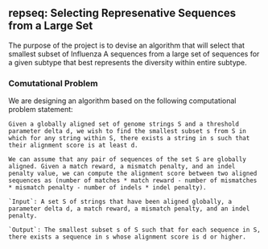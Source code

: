 ## repseq: Selecting Represenative Sequences from a Large Set

The purpose of the project is to devise an algorithm that will select that smallest
subset of Influenza A sequences from a large set of sequences for a given subtype 
that best represents the diversity within entire subtype.

### Comutational Problem

We are designing an algorithm based on the following computational problem statement:

	Given a globally aligned set of genome strings S and a threshold parameter delta d, we wish to find the smallest subset s from S in which for any string within S, there exists a string in s such that their alignment score is at least d.

	We can assume that any pair of sequences of the set S are globally aligned. Given a match reward, a mismatch penalty, and an indel penalty value, we can compute the alignment score between two aligned sequences as (number of matches * match reward - number of mismatches * mismatch penalty - number of indels * indel penalty).

	`Input`: A set S of strings that have been aligned globally, a parameter delta d, a match reward, a mismatch penalty, and an indel penalty.

	`Output`: The smallest subset s of S such that for each sequence in S, there exists a sequence in s whose alignment score is d or higher.
